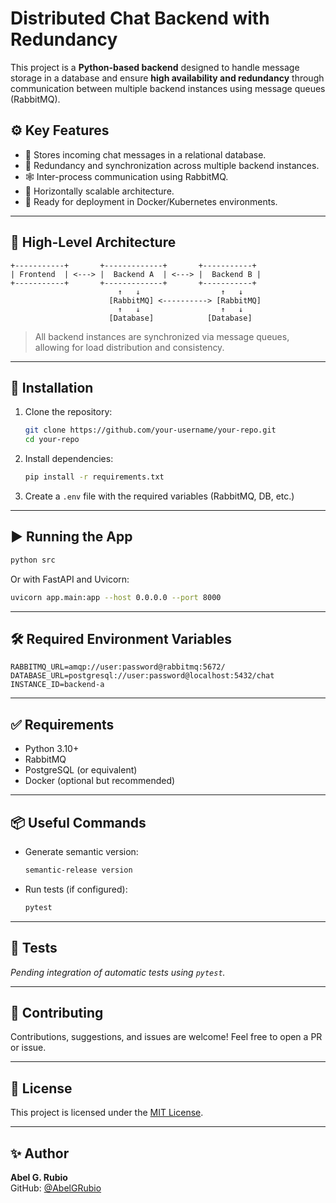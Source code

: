 # Distributed Chat Backend with Redundancy

This project is a **Python-based backend** designed to handle message storage in a database and ensure **high availability and redundancy** through communication between multiple backend instances using message queues (RabbitMQ).

## ⚙️ Key Features

- 💬 Stores incoming chat messages in a relational database.
- 🔁 Redundancy and synchronization across multiple backend instances.
- 🕸️ Inter-process communication using RabbitMQ.
- 🔐 Horizontally scalable architecture.
- 🚀 Ready for deployment in Docker/Kubernetes environments.

---

## 🧱 High-Level Architecture

```
+-----------+       +-------------+       +-----------+
| Frontend  | <---> |  Backend A  | <---> |  Backend B |
+-----------+       +-------------+       +-----------+
                        ↑   ↓                  ↑   ↓
                      [RabbitMQ] <----------> [RabbitMQ]
                        ↑   ↓                  ↑   ↓
                      [Database]            [Database]
```

> All backend instances are synchronized via message queues, allowing for load distribution and consistency.

---

## 🚀 Installation

1. Clone the repository:
   ```bash
   git clone https://github.com/your-username/your-repo.git
   cd your-repo
   ```

2. Install dependencies:
   ```bash
   pip install -r requirements.txt
   ```

3. Create a `.env` file with the required variables (RabbitMQ, DB, etc.)

---

## ▶️ Running the App

```bash
python src
```

Or with FastAPI and Uvicorn:

```bash
uvicorn app.main:app --host 0.0.0.0 --port 8000
```

---

## 🛠 Required Environment Variables

```env
RABBITMQ_URL=amqp://user:password@rabbitmq:5672/
DATABASE_URL=postgresql://user:password@localhost:5432/chat
INSTANCE_ID=backend-a
```

---

## ✅ Requirements

- Python 3.10+
- RabbitMQ
- PostgreSQL (or equivalent)
- Docker (optional but recommended)

---

## 📦 Useful Commands

- Generate semantic version:
  ```bash
  semantic-release version
  ```

- Run tests (if configured):
  ```bash
  pytest
  ```

---

## 🧪 Tests

_Pending integration of automatic tests using `pytest`._

---

## 🤝 Contributing

Contributions, suggestions, and issues are welcome! Feel free to open a PR or issue.

---

## 🪪 License

This project is licensed under the [MIT License](LICENSE).

---

## ✨ Author

**Abel G. Rubio**  
GitHub: [@AbelGRubio](https://github.com/AbelGRubio)